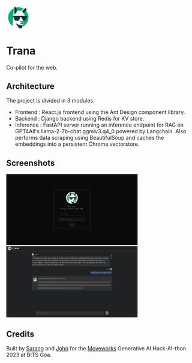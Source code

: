 <img src="client/public/logo512.png?raw=true" width="64" title="Trana">

# Trana

Co-pilot for the web. 

## Architecture

The project is divided in 3 modules.

- Frontend : React.js frontend using the Ant Design component library.
- Backend : Django backend using Redis for KV store.
- Inference : FastAPI server running an inference endpoint for RAG on GPT4All's llama-2-7b-chat.ggmlv3.q4_0 powered by Langchain. Also performs data scraping 
using BeautifulSoup and caches the  embeddings into a persistent Chroma vectorstore.

## Screenshots
<p float="left">
<img src="assets/ui-1.jpg?raw=true" width="350" title="Trana">
<img src="assets/ui-2.jpg?raw=true" width="350" title="Chat UI">
</p>

## Credits

Built by [Sarang](https://github.com/eigengravy) and [John](https://github.com/jxhnsebastian) for the [Moveworks](https://moveworks.com) Generative AI Hack-AI-thon 2023 at BITS Goa.

